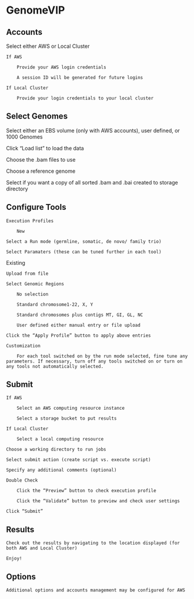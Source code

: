 # GenomeVIP

## Accounts

Select  either AWS or Local Cluster

	If AWS

		Provide your AWS login credentials

		A session ID will be generated for future logins

	If Local Cluster

		Provide your login credentials to your local cluster

## Select Genomes	

Select either an EBS volume (only with AWS accounts), user defined, or 1000 Genomes

Click “Load list” to load the data

Choose the .bam files to use

Choose a reference genome

Select if you want a copy of all sorted .bam and .bai created to storage directory

## Configure Tools

	Execution Profiles

		New

	Select a Run mode (germline, somatic, de novo/ family trio)

	Select Paramaters (these can be tuned further in each tool)

Existing

	Upload from file

	Select Genomic Regions

		No selection

		Standard chromosome1-22, X, Y

		Standard chromosomes plus contigs MT, GI, GL, NC

		User defined either manual entry or file upload

	Click the “Apply Profile” button to apply above entries

	Customization

		For each tool switched on by the run mode selected, fine tune any parameters. If necessary, turn off any tools switched on or turn on any tools not automatically selected.
	
## Submit

	If AWS

		Select an AWS computing resource instance

		Select a storage bucket to put results

	If Local Cluster

		Select a local computing resource

	Choose a working directory to run jobs

	Select submit action (create script vs. execute script)

	Specify any additional comments (optional)

	Double Check

		Click the “Preview” button to check execution profile

		Click the “Validate” button to preview and check user settings

	Click “Submit”

## Results

	Check out the results by navigating to the location displayed (for both AWS and Local Cluster)

	Enjoy!

## Options

	Additional options and accounts management may be configured for AWS
